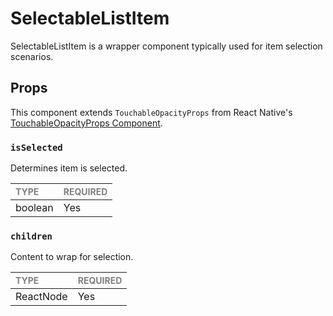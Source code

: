 # SelectableListItem

SelectableListItem is a wrapper component typically used for item selection scenarios.

## Props

This component extends `TouchableOpacityProps` from React Native's [TouchableOpacityProps Component](https://reactnative.dev/docs/touchableOpacity).

### `isSelected`

Determines item is selected.

| <span style="color:gray;font-size:14px">TYPE</span> | <span style="color:gray;font-size:14px">REQUIRED</span> |
| :-------------------------------------------------- | :------------------------------------------------------ |
| boolean                                             | Yes                                                     |

### `children`

Content to wrap for selection.

| <span style="color:gray;font-size:14px">TYPE</span> | <span style="color:gray;font-size:14px">REQUIRED</span> |
| :-------------------------------------------------- | :------------------------------------------------------ |
| ReactNode                                           | Yes                                                     |

